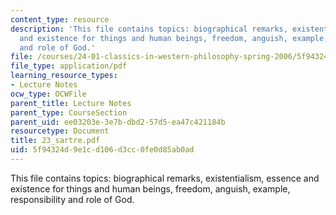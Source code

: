 ```yaml
---
content_type: resource
description: 'This file contains topics: biographical remarks, existentialism, essence
  and existence for things and human beings, freedom, anguish, example, responsibility
  and role of God.'
file: /courses/24-01-classics-in-western-philosophy-spring-2006/5f94324d9e1cd106d3cc0fe0d85ab0ad_23_sartre.pdf
file_type: application/pdf
learning_resource_types:
- Lecture Notes
ocw_type: OCWFile
parent_title: Lecture Notes
parent_type: CourseSection
parent_uid: ee03203e-3e7b-dbd2-57d5-ea47c421184b
resourcetype: Document
title: 23_sartre.pdf
uid: 5f94324d-9e1c-d106-d3cc-0fe0d85ab0ad
---
```

This file contains topics: biographical remarks, existentialism, essence and existence for things and human beings, freedom, anguish, example, responsibility and role of God.

